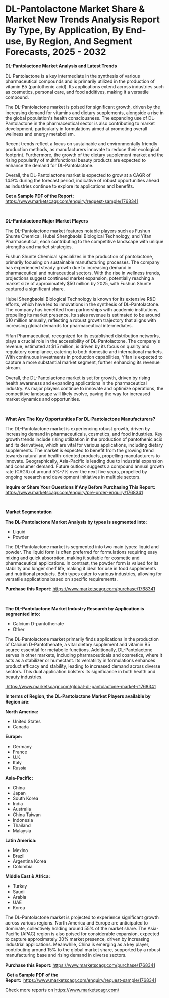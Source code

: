 <p><h1>DL-Pantolactone Market Share & Market New Trends Analysis Report By Type, By Application, By End-use, By Region, And Segment Forecasts, 2025 - 2032</h1></p><p><strong>DL-Pantolactone Market Analysis and Latest Trends</strong></p>
<p><p>DL-Pantolactone is a key intermediate in the synthesis of various pharmaceutical compounds and is primarily utilized in the production of vitamin B5 (pantothenic acid). Its applications extend across industries such as cosmetics, personal care, and food additives, making it a versatile compound. </p><p>The DL-Pantolactone market is poised for significant growth, driven by the increasing demand for vitamins and dietary supplements, alongside a rise in the global population's health consciousness. The expanding use of DL-Pantolactone in the pharmaceutical sector is also contributing to market development, particularly in formulations aimed at promoting overall wellness and energy metabolism. </p><p>Recent trends reflect a focus on sustainable and environmentally friendly production methods, as manufacturers innovate to reduce their ecological footprint. Furthermore, the growth of the dietary supplement market and the rising popularity of multifunctional beauty products are expected to enhance the demand for DL-Pantolactone. </p><p>Overall, the DL-Pantolactone market is expected to grow at a CAGR of 14.9% during the forecast period, indicative of robust opportunities ahead as industries continue to explore its applications and benefits.</p></p>
<p><strong>Get a Sample PDF of the Report:&nbsp;</strong> <a href="https://www.marketscagr.com/enquiry/request-sample/1768341?utm_campaign=1743&utm_medium=2&utm_source=Github&utm_content=ia&utm_term=02022025&utm_id=dl-pantolactone">https://www.marketscagr.com/enquiry/request-sample/1768341</a></p>
<p>&nbsp;</p>
<p><strong>DL-Pantolactone Major Market Players</strong></p>
<p><p>The DL-Pantolactone market features notable players such as Fushun Shunte Chemical, Hubei Shengbaolai Biological Technology, and Yifan Pharmaceutical, each contributing to the competitive landscape with unique strengths and market strategies.</p><p>Fushun Shunte Chemical specializes in the production of pantolactone, primarily focusing on sustainable manufacturing processes. The company has experienced steady growth due to increasing demand in pharmaceutical and nutraceutical sectors. With the rise in wellness trends, projections suggest continued market expansion, potentially reaching a market size of approximately $50 million by 2025, with Fushun Shunte captured a significant share.</p><p>Hubei Shengbaolai Biological Technology is known for its extensive R&D efforts, which have led to innovations in the synthesis of DL-Pantolactone. The company has benefited from partnerships with academic institutions, propelling its market presence. Its sales revenue is estimated to be around $10 million annually, reflecting a robust growth trajectory that aligns with increasing global demands for pharmaceutical intermediates.</p><p>Yifan Pharmaceutical, recognized for its established distribution networks, plays a crucial role in the accessibility of DL-Pantolactone. The company's revenue, estimated at $15 million, is driven by its focus on quality and regulatory compliance, catering to both domestic and international markets. With continuous investments in production capabilities, Yifan is expected to capture a more substantial market segment, further enhancing its revenue stream.</p><p>Overall, the DL-Pantolactone market is set for growth, driven by rising health awareness and expanding applications in the pharmaceutical industry. As major players continue to innovate and optimize operations, the competitive landscape will likely evolve, paving the way for increased market dynamics and opportunities.</p></p>
<p>&nbsp;</p>
<p><strong>What Are The Key Opportunities For DL-Pantolactone Manufacturers?</strong></p>
<p><p>The DL-Pantolactone market is experiencing robust growth, driven by increasing demand in pharmaceuticals, cosmetics, and food industries. Key growth trends include rising utilization in the production of pantothenic acid and its derivatives, which are vital for various applications, including dietary supplements. The market is expected to benefit from the growing trend towards natural and health-oriented products, propelling manufacturers to innovate. Geographically, Asia-Pacific is leading due to industrial expansion and consumer demand. Future outlook suggests a compound annual growth rate (CAGR) of around 5%-7% over the next five years, propelled by ongoing research and development initiatives in multiple sectors.</p></p>
<p><strong>Inquire or Share Your Questions If Any Before Purchasing This Report:</strong> <a href="https://www.marketscagr.com/enquiry/pre-order-enquiry/1768341?utm_campaign=1743&utm_medium=2&utm_source=Github&utm_content=ia&utm_term=02022025&utm_id=dl-pantolactone">https://www.marketscagr.com/enquiry/pre-order-enquiry/1768341</a></p>
<p>&nbsp;</p>
<p><strong>Market Segmentation</strong></p>
<p><strong>The DL-Pantolactone Market Analysis by types is segmented into:</strong></p>
<p><ul><li>Liquid</li><li>Powder</li></ul></p>
<p><p>The DL-Pantolactone market is segmented into two main types: liquid and powder. The liquid form is often preferred for formulations requiring easy mixing and quick absorption, making it suitable for cosmetic and pharmaceutical applications. In contrast, the powder form is valued for its stability and longer shelf life, making it ideal for use in food supplements and nutritional products. Both types cater to various industries, allowing for versatile applications based on specific requirements.</p></p>
<p><strong>Purchase this Report:&nbsp;</strong><a href="https://www.marketscagr.com/purchase/1768341?utm_campaign=1743&utm_medium=2&utm_source=Github&utm_content=ia&utm_term=02022025&utm_id=dl-pantolactone">https://www.marketscagr.com/purchase/1768341</a></p>
<p>&nbsp;</p>
<p><strong>The DL-Pantolactone Market Industry Research by Application is segmented into:</strong></p>
<p><ul><li>Calcium D-pantothenate</li><li>Other</li></ul></p>
<p><p>The DL-Pantolactone market primarily finds applications in the production of Calcium D-Pantothenate, a vital dietary supplement and vitamin B5 source essential for metabolic functions. Additionally, DL-Pantolactone serves in other markets, including pharmaceuticals and cosmetics, where it acts as a stabilizer or humectant. Its versatility in formulations enhances product efficacy and stability, leading to increased demand across diverse sectors. This dual application bolsters its significance in both health and beauty industries.</p></p>
<p><a href="https://www.marketscagr.com/global-dl-pantolactone-market-r1768341?utm_campaign=1743&utm_medium=2&utm_source=Github&utm_content=ia&utm_term=02022025&utm_id=dl-pantolactone">&nbsp;https://www.marketscagr.com/global-dl-pantolactone-market-r1768341</a></p>
<p><strong>In terms of Region, the DL-Pantolactone Market Players available by Region are:</strong></p>
<p>
    <p> <strong> North America: </strong>
        <ul>
            <li>United States</li>
            <li>Canada</li>
        </ul>
        </p> 
    <p> <strong> Europe: </strong>
        <ul>
            <li>Germany</li>
            <li>France</li>
            <li>U.K.</li>
            <li>Italy</li>
            <li>Russia</li>
        </ul>
        </p> 
    <p> <strong> Asia-Pacific: </strong>
        <ul>
            <li>China</li>
            <li>Japan</li>
            <li>South Korea</li>
            <li>India</li>
            <li>Australia</li>
            <li>China Taiwan</li>
            <li>Indonesia</li>
            <li>Thailand</li>
            <li>Malaysia</li>
        </ul>
        </p> 
    <p> <strong> Latin America: </strong>
        <ul>
            <li>Mexico</li>
            <li>Brazil</li>
            <li>Argentina Korea</li>
            <li>Colombia</li>
        </ul>
        </p> 
    <p> <strong> Middle East & Africa: </strong>
        <ul>
            <li>Turkey</li>
            <li>Saudi</li>
            <li>Arabia</li>
            <li>UAE</li>
            <li>Korea</li>
        </ul>
    </p>
    </p>
<p><p>The DL-Pantolactone market is projected to experience significant growth across various regions. North America and Europe are anticipated to dominate, collectively holding around 55% of the market share. The Asia-Pacific (APAC) region is also poised for considerable expansion, expected to capture approximately 30% market presence, driven by increasing industrial applications. Meanwhile, China is emerging as a key player, contributing around 15% to the global market share, supported by a robust manufacturing base and rising demand in diverse sectors.</p></p>
<p><strong>Purchase this Report: </strong><a href="https://www.marketscagr.com/purchase/1768341?utm_campaign=1743&utm_medium=2&utm_source=Github&utm_content=ia&utm_term=02022025&utm_id=dl-pantolactone">https://www.marketscagr.com/purchase/1768341</a></p>
<p>&nbsp;<strong>Get a Sample PDF of the Report:&nbsp;&nbsp;</strong><a href="https://www.marketscagr.com/enquiry/request-sample/1768341?utm_campaign=1743&utm_medium=2&utm_source=Github&utm_content=ia&utm_term=02022025&utm_id=dl-pantolactone">https://www.marketscagr.com/enquiry/request-sample/1768341</a></p>
<p><strong></strong></p>
<p>Check more reports on <a href="https://www.marketscagr.com/?utm_campaign=1743&utm_medium=2&utm_source=Github&utm_content=ia&utm_term=02022025&utm_id=dl-pantolactone">https://www.marketscagr.com/</a></p>
